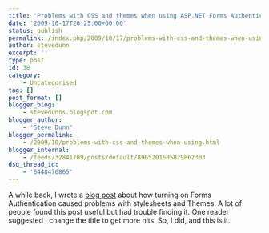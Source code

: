 ```yaml
---
title: 'Problems with CSS and themes when using ASP.NET Forms Authentication'
date: '2009-10-17T20:25:00+00:00'
status: publish
permalink: /index.php/2009/10/17/problems-with-css-and-themes-when-using-asp-net-forms-authentication
author: stevedunn
excerpt: ''
type: post
id: 38
category:
    - Uncategorised
tag: []
post_format: []
blogger_blog:
    - stevedunns.blogspot.com
blogger_author:
    - 'Steve Dunn'
blogger_permalink:
    - /2009/10/problems-with-css-and-themes-when-using.html
blogger_internal:
    - /feeds/32841709/posts/default/8965201505829862303
dsq_thread_id:
    - '6448476865'
---
```

A while back, I wrote a [blog post](http://dunnblog.azurewebsites.net/index.php/2006/10/20/problems-with-forms-authentication-and-asp-net-themes/) about how turning on Forms Authentication caused problems with stylesheets and Themes. A lot of people found this post useful but had trouble finding it. One reader suggested I change the title to get more hits. So, I did, and this is it.